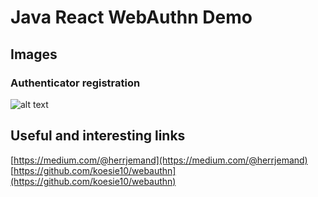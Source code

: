 # Java React WebAuthn Demo

## Images
### Authenticator registration

![alt text](https://raw.githubusercontent.com/xarenard/webauthn_fido_java_react/master/doc/images/registration_authenticator.png)

## Useful and interesting links
[https://medium.com/@herrjemand](https://medium.com/@herrjemand)  
[https://github.com/koesie10/webauthn](https://github.com/koesie10/webauthn)


